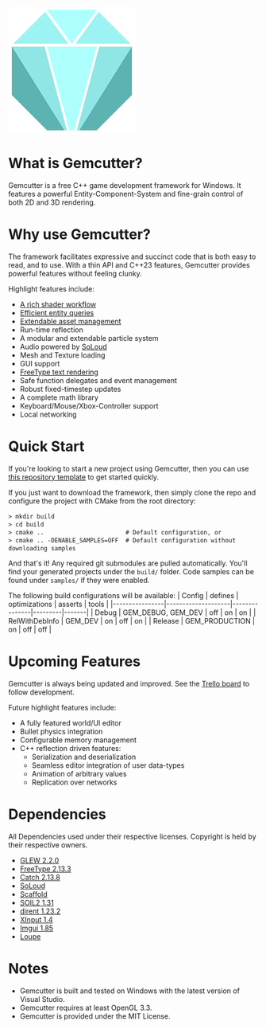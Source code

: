 ![Gemcutter Logo](docs/Logo.png)

# What is Gemcutter?
Gemcutter is a free C++ game development framework for Windows. It features a powerful Entity-Component-System
and fine-grain control of both 2D and 3D rendering.

# Why use Gemcutter?
The framework facilitates expressive and succinct code that is both easy to read, and to use.
With a thin API and C++23 features, Gemcutter provides powerful features without feeling clunky.

Highlight features include:
* [A rich shader workflow](docs/Shader.md)
* [Efficient entity queries](docs/Entity.md)
* [Extendable asset management](docs/AssetManager.md)
* Run-time reflection
* A modular and extendable particle system
* Audio powered by [SoLoud](https://github.com/EmilianC/soloud)
* Mesh and Texture loading
* GUI support
* [FreeType text rendering](docs/Text.md)
* Safe function delegates and event management
* Robust fixed-timestep updates
* A complete math library
* Keyboard/Mouse/Xbox-Controller support
* Local networking

# Quick Start
If you're looking to start a new project using Gemcutter, then you can use [this repository template](https://github.com/EmilianC/Gemcutter-Project-Template) to get started quickly.

If you just want to download the framework, then simply clone the repo and configure the project with CMake from the root directory:
```
> mkdir build
> cd build
> cmake ..                       # Default configuration, or
> cmake .. -DENABLE_SAMPLES=OFF  # Default configuration without downloading samples
```
And that's it! Any required git submodules are pulled automatically. You'll find your generated projects under the `build/` folder. Code samples can be found under `samples/` if they were enabled.

The following build configurations will be available:
| Config         | defines            | optimizations | asserts | tools |
|----------------|--------------------|---------------|---------|-------|
| Debug          | GEM_DEBUG, GEM_DEV | off           | on      | on    |
| RelWithDebInfo | GEM_DEV            | on            | off     | on    |
| Release        | GEM_PRODUCTION     | on            | off     | off   |

# Upcoming Features
Gemcutter is always being updated and improved. See the [Trello board](https://trello.com/b/Oc2GFT2A/gemcutter) to follow development.

Future highlight features include:
* A fully featured world/UI editor
* Bullet physics integration
* Configurable memory management
* C++ reflection driven features:
	* Serialization and deserialization
	* Seamless editor integration of user data-types
	* Animation of arbitrary values
	* Replication over networks

# Dependencies
All Dependencies used under their respective licenses. Copyright is held by their respective owners.
* [GLEW 2.2.0](https://github.com/Perlmint/glew-cmake)
* [FreeType 2.13.3](https://github.com/freetype/freetype)
* [Catch 2.13.8](https://github.com/catchorg/Catch2/tree/v2.x)
* [SoLoud](https://github.com/EmilianC/soloud)
* [Scaffold](https://github.com/EmilianC/scaffold)
* [SOIL2 1.31](https://github.com/SpartanJ/SOIL2)
* [dirent 1.23.2](https://github.com/tronkko/dirent)
* [XInput 1.4](https://msdn.microsoft.com/en-us/library/windows/desktop/ee417001(v=vs.85).aspx)
* [Imgui 1.85](https://github.com/ocornut/imgui)
* [Loupe](https://github.com/EmilianC/Loupe)

# Notes
* Gemcutter is built and tested on Windows with the latest version of Visual Studio.
* Gemcutter requires at least OpenGL 3.3.
* Gemcutter is provided under the MIT License.
